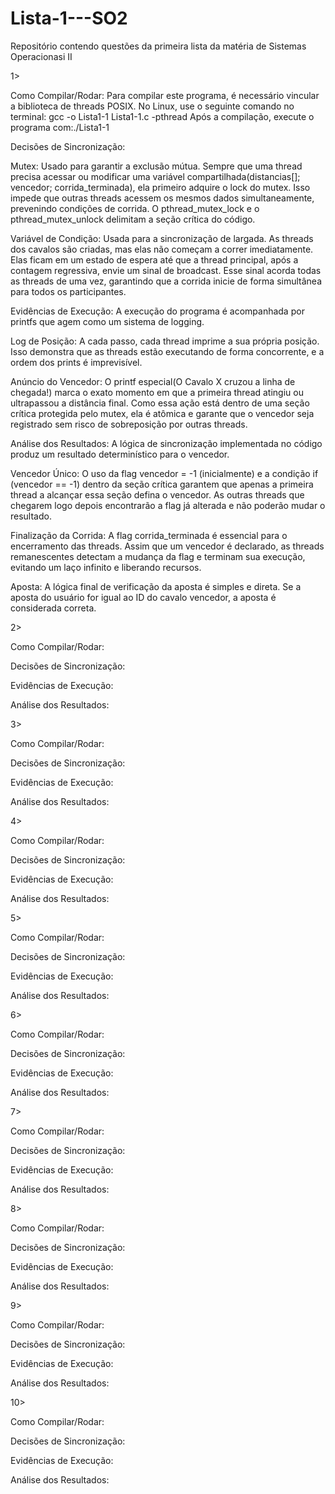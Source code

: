 # Lista-1---SO2
Repositório contendo questões da primeira lista da matéria de Sistemas Operacionasi II

1>

Como Compilar/Rodar: Para compilar este programa, é necessário vincular a biblioteca de threads POSIX. No Linux, use o seguinte comando no terminal: gcc -o Lista1-1 Lista1-1.c -pthread
Após a compilação, execute o programa com:./Lista1-1

Decisões de Sincronização:

Mutex: Usado para garantir a exclusão mútua. Sempre que uma thread precisa acessar ou modificar uma variável compartilhada(distancias[]; vencedor; corrida_terminada), ela primeiro adquire o lock do mutex. Isso impede que outras threads acessem os mesmos dados simultaneamente, prevenindo condições de corrida. O pthread_mutex_lock e o pthread_mutex_unlock delimitam a seção crítica do código.

Variável de Condição: Usada para a sincronização de largada. As threads dos cavalos são criadas, mas elas não começam a correr imediatamente. Elas ficam em um estado de espera até que a thread principal, após a contagem regressiva, envie um sinal de broadcast. Esse sinal acorda todas as threads de uma vez, garantindo que a corrida inicie de forma simultânea para todos os participantes.

Evidências de Execução: A execução do programa é acompanhada por printfs que agem como um sistema de logging.

Log de Posição: A cada passo, cada thread imprime a sua própria posição. Isso demonstra que as threads estão executando de forma concorrente, e a ordem dos prints é imprevisível.

Anúncio do Vencedor: O printf especial(O Cavalo X cruzou a linha de chegada!) marca o exato momento em que a primeira thread atingiu ou ultrapassou a distância final. Como essa ação está dentro de uma seção crítica protegida pelo mutex, ela é atômica e garante que o vencedor seja registrado sem risco de sobreposição por outras threads. 

Análise dos Resultados: A lógica de sincronização implementada no código produz um resultado determinístico para o vencedor.

Vencedor Único: O uso da flag vencedor = -1 (inicialmente) e a condição if (vencedor == -1) dentro da seção crítica garantem que apenas a primeira thread a alcançar essa seção defina o vencedor. As outras threads que chegarem logo depois encontrarão a flag já alterada e não poderão mudar o resultado.

Finalização da Corrida: A flag corrida_terminada é essencial para o encerramento das threads. Assim que um vencedor é declarado, as threads remanescentes detectam a mudança da flag e terminam sua execução, evitando um laço infinito e liberando recursos.

Aposta: A lógica final de verificação da aposta é simples e direta. Se a aposta do usuário for igual ao ID do cavalo vencedor, a aposta é considerada correta.

2>

Como Compilar/Rodar:

Decisões de Sincronização:

Evidências de Execução:

Análise dos Resultados:

3>

Como Compilar/Rodar:

Decisões de Sincronização:

Evidências de Execução:

Análise dos Resultados:

4>

Como Compilar/Rodar:

Decisões de Sincronização:

Evidências de Execução:

Análise dos Resultados:

5>

Como Compilar/Rodar:

Decisões de Sincronização:

Evidências de Execução:

Análise dos Resultados:

6>

Como Compilar/Rodar:

Decisões de Sincronização:

Evidências de Execução:

Análise dos Resultados:

7>

Como Compilar/Rodar:

Decisões de Sincronização:

Evidências de Execução:

Análise dos Resultados:

8>

Como Compilar/Rodar:

Decisões de Sincronização:

Evidências de Execução:

Análise dos Resultados:

9>

Como Compilar/Rodar:

Decisões de Sincronização:

Evidências de Execução:

Análise dos Resultados:

10>

Como Compilar/Rodar:

Decisões de Sincronização:

Evidências de Execução:

Análise dos Resultados:
